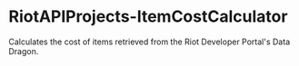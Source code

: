# RiotAPIProjects-ItemCostCalculator
Calculates the cost of items retrieved from the Riot Developer Portal's Data Dragon.
